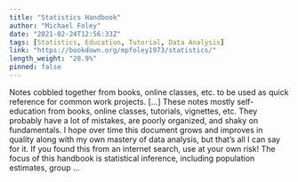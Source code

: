 ```yaml
---
title: "Statistics Handbook"
author: "Michael Foley"
date: "2021-02-24T12:56:33Z"
tags: [Statistics, Education, Tutorial, Data Analysis]
link: "https://bookdown.org/mpfoley1973/statistics/"
length_weight: "28.9%"
pinned: false
---
```


Notes cobbled together from books, online classes, etc. to be used as quick reference for common work projects. [...] These notes mostly self-education from books, online classes, tutorials, vignettes, etc. They probably have a lot of mistakes, are poorly organized, and shaky on fundamentals. I hope over time this document grows and improves in quality along with my own mastery of data analysis, but that’s all I can say for it. If you found this from an internet search, use at your own risk! The focus of this handbook is statistical inference, including population estimates, group ...
